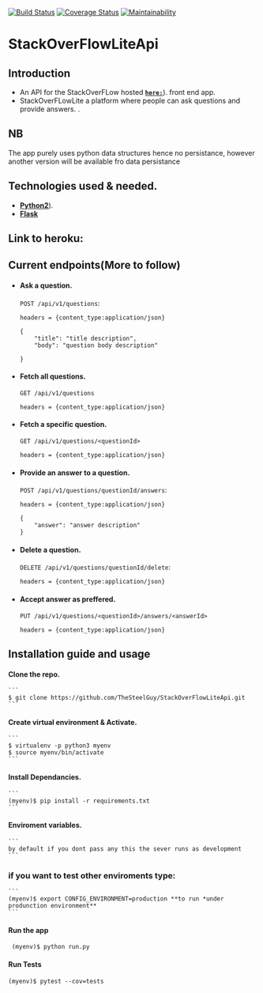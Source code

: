 [![Build Status](https://travis-ci.org/TheSteelGuy/StackOverFlowLiteApi.svg?branch=159726336-ch2-create-accept-answer-functionality)](https://travis-ci.org/TheSteelGuy/StackOverFlowLiteApi)
[![Coverage Status](https://coveralls.io/repos/github/TheSteelGuy/StackOverFlowLiteApi/badge.svg?branch=159726336-ch2-create-accept-answer-functionality)](https://coveralls.io/github/TheSteelGuy/StackOverFlowLiteApi?branch=159726336-ch2-create-accept-answer-functionality)
[![Maintainability](https://api.codeclimate.com/v1/badges/c9337d2239165a70a7db/maintainability)](https://codeclimate.com/github/TheSteelGuy/StackOverFlowLiteApi/maintainability)
# StackOverFlowLiteApi

## Introduction
* An API for the StackOverFLow hosted  **[```here:```](https://thesteelguy.github.io/StackOverFowLite/)**). front end app.
* StackOverFLowLite a platform where people can ask questions and provide answers. .
## NB
The app purely uses python data structures hence no persistance, however another version will be available fro data persistance

## Technologies used & needed.
* **[Python2](https://www.python.org/downloads/)**).
* **[Flask](flask.pocoo.org/)**  

## Link to heroku:

## Current endpoints(More to follow)

* #### Ask a question.
    `POST /api/v1/questions`: 
    ```
    headers = {content_type:application/json}

    {
        "title": "title description",
        "body": "question body description"

    }
    ```
* #### Fetch all questions.
    `GET /api/v1/questions`
    ```
    headers = {content_type:application/json}
    ```


* #### Fetch a specific question.   
    `GET /api/v1/questions/<questionId>` 
    ```
    headers = {content_type:application/json} 
    ```
    

* #### Provide an answer to a question.
    `POST /api/v1/questions/questionId/answers`:
    ```
    headers = {content_type:application/json}

    {
        "answer": "answer description"
    }
    ```

* #### Delete a question.
    `DELETE /api/v1/questions/questionId/delete`:
    ```
    headers = {content_type:application/json}

    ```
* #### Accept answer as preffered.   
    `PUT /api/v1/questions/<questionId>/answers/<answerId>` 
    ```
    headers = {content_type:application/json} 
    ```


## Installation guide and usage

 #### **Clone the repo.**
    ```
    $ git clone https://github.com/TheSteelGuy/StackOverFlowLiteApi.git
    ```
 #### **Create virtual environment & Activate.**
    ```
    $ virtualenv -p python3 myenv 
    $ source myenv/bin/activate
    ```
 #### **Install Dependancies.**
    ```
    (myenv)$ pip install -r requirements.txt
    ```
 #### **Enviroment variables.**
    ```
    by default if you dont pass any this the sever runs as development
    ```
### if you want to test other enviroments type:
    ```
    (myenv)$ export CONFIG_ENVIRONMENT=production **to run *under produnction environment**
    ```

#### **Run the app**
   ```
    (myenv)$ python run.py
   ```
#### **Run Tests**
  ```
  (myenv)$ pytest --cov=tests
  ```
